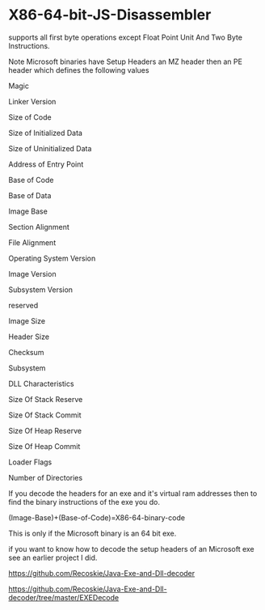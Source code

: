 X86-64-bit-JS-Disassembler
==========================

supports all first byte operations except Float Point Unit And Two Byte Instructions.

Note Microsoft binaries have Setup Headers an MZ header then an PE header which defines the following values

Magic

Linker Version

Size of Code

Size of Initialized Data

Size of Uninitialized Data

Address of Entry Point

Base of Code

Base of Data

Image Base

Section Alignment

File Alignment

Operating System Version

Image Version

Subsystem Version

reserved

Image Size

Header Size

Checksum

Subsystem

DLL Characteristics

Size Of Stack Reserve

Size Of Stack Commit

Size Of Heap Reserve

Size Of Heap Commit

Loader Flags

Number of Directories

If you decode the headers for an exe and it's virtual ram addresses then to find the binary instructions of the exe you do.

(Image-Base)+(Base-of-Code)=X86-64-binary-code

This is only if the Microsoft binary is an 64 bit exe.

if you want to know how to decode the setup headers of an Microsoft exe see an earlier project I did.

https://github.com/Recoskie/Java-Exe-and-Dll-decoder

https://github.com/Recoskie/Java-Exe-and-Dll-decoder/tree/master/EXEDecode
